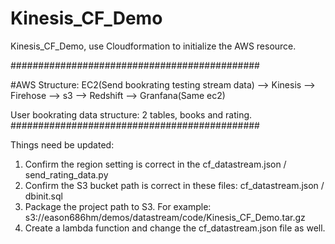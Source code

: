 # Kinesis_CF_Demo
Kinesis_CF_Demo, use Cloudformation to initialize the AWS resource.

#############################################

#AWS Structure:
EC2(Send bookrating testing stream data) --> Kinesis --> Firehose --> s3 --> Redshift --> Granfana(Same ec2)

User bookrating data structure: 2 tables, books and rating.
#############################################



Things need be updated:
1. Confirm the region setting is correct in the cf_datastream.json / send_rating_data.py
2. Confirm the S3 bucket path is correct in these files: cf_datastream.json / dbinit.sql 
3. Package the project path to S3. For example:  s3://eason686hm/demos/datastream/code/Kinesis_CF_Demo.tar.gz
4. Create a lambda function and change the cf_datastream.json file as well.


